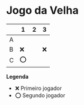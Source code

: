 # Jogo da Velha

|   | 1 | 2 | 3 |
|---|---|---|---|
| A |  |   |   |
| B | ❌ |   |   ❌|
| C | ⭕ |   |   |

**Legenda**

- ❌ Primeiro jogador 
- ⭕ Segundo jogador